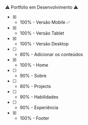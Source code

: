 ⚠️ Portfolio em Desenvolvimento ⚠️

- [x] - 100% - Versão Mobile ✅
- [x] - 100% - Versão Tablet
- [x] - 100% - Versão Desktop
- [ ] - 80% - Adicionar os conteúdos

- [x] - 100% - Home
- [ ] - 90% - Sobre
- [ ] - 80% - Projects
- [ ] - 90% - Habilidades
- [ ] - 90% - Experiência
- [x] - 100% - Footer
